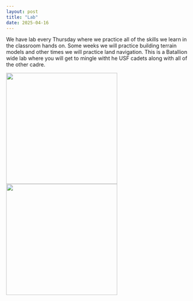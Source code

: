 ```yaml
---
layout: post
title: "Lab"
date: 2025-04-16
---
```

We have lab every Thursday where we practice all of the skills we learn in the classroom hands on. 
Some weeks we will practice building terrain models and other times we will practice land navigation.
This is a Batallion wide lab where you will get to mingle witht he USF cadets along with all of the other cadre.

<img src="https://github.com/user-attachments/assets/e02a41bf-a895-487c-a7af-73d55f630e5d" width="300" alt="">

<img src="https://github.com/user-attachments/assets/a996f345-41eb-406e-9e08-5511f7d04ca2" width="300" alt="">

